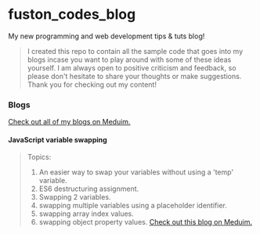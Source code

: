 # fuston_codes_blog

My new programming and web development tips &amp; tuts blog!

> I created this repo to contain all the sample code that goes into my blogs incase you want to play around with some of these ideas yourself.
> I am always open to positive criticism and feedback, so please don't hesitate to share your thoughts or make suggestions. Thank you for checking out my content!

### Blogs
[Check out all of my blogs on Meduim.](https://scott-a-fuston.medium.com/)

#### JavaScript variable swapping
> Topics:
>1. An easier way to swap your variables without using a 'temp' variable.
>2. ES6 destructuring assignment.
>3. Swapping 2 variables.
>4. swapping multiple variables using a placeholder identifier.
>5. swapping array index values.
>6. swapping object property values.
[Check out this blog on Meduim.](https://scott-a-fuston.medium.com/stop-juggling-your-javascript-variables-9922d812400a)
